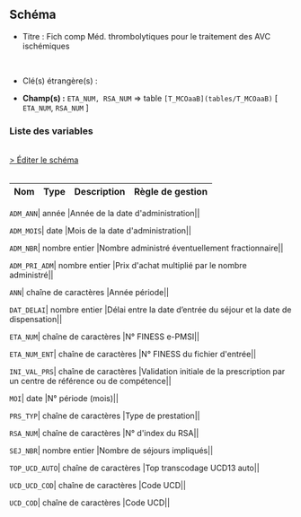 ## Schéma


- Titre : Fich comp Méd. thrombolytiques pour le traitement des AVC ischémiques 
<br />



- Clé(s) étrangère(s) : <br />

- **Champ(s) :** `ETA_NUM, RSA_NUM`
  => table `[T_MCOaaB](tables/T_MCOaaB)` [ `ETA_NUM`, `RSA_NUM` ]<br />

 
### Liste des variables
<br />
<div>
    <a href="https://gitlab.com/healthdatahub/applications-du-hdh/schema-snds/-/tree/master/schemas/PMSI MCO/T_MCOaaMEDTHROMBO.json"
       target="_blank" rel="noopener noreferrer">> Éditer le schéma</a>
</div>
<br />

Nom | Type | Description | Règle de gestion
-|-|-|-



`ADM_ANN`| année |Année de la date d'administration||

`ADM_MOIS`| date |Mois de la date d'administration||

`ADM_NBR`| nombre entier |Nombre administré éventuellement fractionnaire||

`ADM_PRI_ADM`| nombre entier |Prix d'achat multiplié par le nombre administré||

`ANN`| chaîne de caractères |Année période||

`DAT_DELAI`| nombre entier |Délai entre la date d’entrée du séjour et la date de dispensation||

`ETA_NUM`| chaîne de caractères |N° FINESS e-PMSI||

`ETA_NUM_ENT`| chaîne de caractères |N° FINESS du fichier d'entrée||

`INI_VAL_PRS`| chaîne de caractères |Validation initiale de la prescription par un centre de référence ou de compétence||

`MOI`| date |N° période (mois)||

`PRS_TYP`| chaîne de caractères |Type de prestation||

`RSA_NUM`| chaîne de caractères |N° d'index du RSA||

`SEJ_NBR`| nombre entier |Nombre de séjours impliqués||

`TOP_UCD_AUTO`| chaîne de caractères |Top transcodage UCD13 auto||

`UCD_UCD_COD`| chaîne de caractères |Code UCD||

`UCD_COD`| chaîne de caractères |Code UCD||
